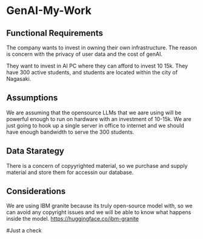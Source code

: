 # GenAI-My-Work

## Functional Requirements
The company wants to invest in owning their own infrastructure.
The reason is concern with the privacy of user data and the cost of genAI.

They want to invest in AI PC where they can afford to invest 10 15k.
They have 300 active students, and students are located within the city of Nagasaki.

## Assumptions

We are assuming that the opensource LLMs that we aare using will be powerful enough to run on hardware with an investment of 10-15k.
We are just going to hook up a single server in office to internet and we should have enough bandwidth to serve the 300 students.

## Data Starategy

There is a concern of copyyrighted material, so we purchase and supply material and store them for accessin our database.

## Considerations

We are using IBM granite because its truly open-source model with, so we can avoid any copyright issues and we will be able to know what happens inside the model.
https://huggingface.co/ibm-granite

#Just a check